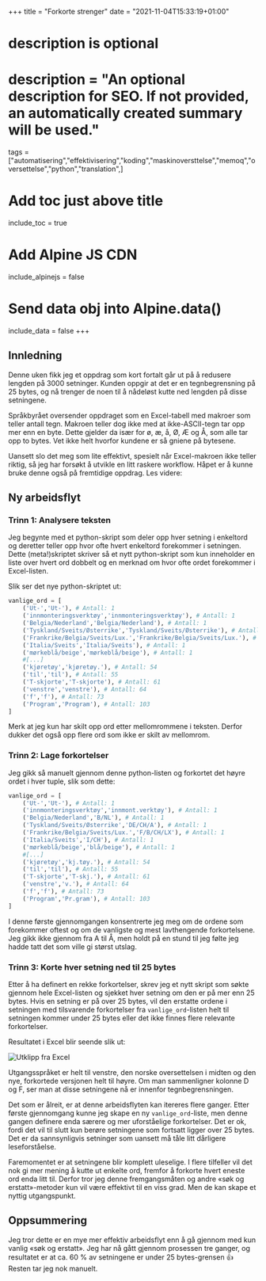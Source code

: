 +++
title = "Forkorte strenger"
date = "2021-11-04T15:33:19+01:00"

#
# description is optional
#
# description = "An optional description for SEO. If not provided, an automatically created summary will be used."

tags = ["automatisering","effektivisering","koding","maskinoversttelse","memoq","oversettelse","python","translation",]

# Add toc just above title
include_toc = true

# Add Alpine JS CDN
include_alpinejs = false

# Send data obj into Alpine.data()
include_data = false
+++

## Innledning

Denne uken fikk jeg et oppdrag som kort fortalt går ut på å redusere lengden på 3000 setninger. Kunden oppgir at det er en tegnbegrensning på 25 bytes, og nå trenger de noen til å nådeløst kutte ned lengden på disse setningene.

Språkbyrået oversender oppdraget som en Excel-tabell med makroer som teller antall tegn. Makroen teller dog ikke med  at ikke-ASCII-tegn tar opp mer enn en byte. Dette gjelder da især for ø, æ, å, Ø, Æ og Å, som alle tar opp to bytes. Vet ikke helt hvorfor kundene er så gniene på bytesene. 

Uansett slo det meg som lite effektivt, spesielt når Excel-makroen ikke teller riktig, så jeg har forsøkt å utvikle en litt raskere workflow. Håpet er å kunne bruke denne også på fremtidige oppdrag. Les videre:

## Ny arbeidsflyt

### Trinn 1: Analysere teksten

Jeg begynte med et python-skript som deler opp hver setning i enkeltord og deretter teller opp hvor ofte hvert enkeltord forekommer i setningen. Dette (meta!)skriptet skriver så et nytt python-skript som kun inneholder en liste over hvert ord dobbelt og en merknad om hvor ofte ordet forekommer i Excel-listen.

Slik ser det nye python-skriptet ut:
```python
vanlige_ord = [
    ('Ut-','Ut-'), # Antall: 1
    ('innmonteringsverktøy','innmonteringsverktøy'), # Antall: 1
    ('Belgia/Nederland','Belgia/Nederland'), # Antall: 1
    ('Tyskland/Sveits/Østerrike','Tyskland/Sveits/Østerrike'), # Antall: 1
    ('Frankrike/Belgia/Sveits/Lux.','Frankrike/Belgia/Sveits/Lux.'), # Antall: 1
    ('Italia/Sveits','Italia/Sveits'), # Antall: 1
    ('mørkeblå/beige','mørkeblå/beige'), # Antall: 1
    #[...]
    ('kjøretøy','kjøretøy.'), # Antall: 54
    ('til','til'), # Antall: 55
    ('T-skjorte','T-skjorte'), # Antall: 61
    ('venstre','venstre'), # Antall: 64
    ('f','f'), # Antall: 73
    ('Program','Program'), # Antall: 103
]
```

Merk at jeg kun har skilt opp ord etter mellomrommene i teksten. Derfor dukker det også opp flere ord som ikke er skilt av mellomrom. 

### Trinn 2: Lage forkortelser

Jeg gikk så manuelt gjennom denne python-listen og forkortet det høyre ordet i hver tuple, slik som dette:

```python
vanlige_ord = [
    ('Ut-','Ut-'), # Antall: 1
    ('innmonteringsverktøy','innmont.verktøy'), # Antall: 1
    ('Belgia/Nederland','B/NL'), # Antall: 1
    ('Tyskland/Sveits/Østerrike','DE/CH/A'), # Antall: 1
    ('Frankrike/Belgia/Sveits/Lux.','F/B/CH/LX'), # Antall: 1
    ('Italia/Sveits','I/CH'), # Antall: 1
    ('mørkeblå/beige','blå/beige'), # Antall: 1
    #[...]
    ('kjøretøy','kj.tøy.'), # Antall: 54
    ('til','til'), # Antall: 55
    ('T-skjorte','T-skj.'), # Antall: 61
    ('venstre','v.'), # Antall: 64
    ('f','f'), # Antall: 73
    ('Program','Pr.gram'), # Antall: 103
]
```

I denne første gjennomgangen konsentrerte jeg meg om de ordene som forekommer oftest og om de vanligste og mest lavthengende forkortelsene. Jeg gikk ikke gjennom fra A til Å, men holdt på en stund til jeg følte jeg hadde tatt det som ville gi størst utslag. 

### Trinn 3: Korte hver setning ned til 25 bytes

Etter å ha definert en rekke forkortelser, skrev jeg et nytt skript som søkte gjennom hele Excel-listen og sjekket hver setning om den er på mer enn 25 bytes. Hvis en setning er på over 25 bytes, vil den erstatte ordene i setningen med tilsvarende forkortelser fra `vanlige_ord`-listen helt til setningen kommer under 25 bytes eller det ikke finnes flere relevante forkortelser.

Resultatet i Excel blir seende slik ut:

![Utklipp fra Excel](/images/blogg/forkortede-strenger.jpg)

Utgangsspråket er helt til venstre, den norske oversettelsen i midten og den nye, forkortede versjonen helt til høyre. Om man sammenligner kolonne D og F, ser man at disse setningene nå er innenfor tegnbegrensningen.

Det som er ålreit, er at denne arbeidsflyten kan itereres flere ganger. Etter første gjennomgang kunne jeg skape en ny  `vanlige_ord`-liste, men denne gangen definere enda særere og mer uforståelige forkortelser. Det er ok, fordi det vil til slutt kun berøre setningene som fortsatt ligger over 25 bytes. Det er da sannsynligvis setninger som uansett må tåle litt dårligere leseforståelse.

Faremomentet er at setningene blir komplett uleselige. I flere tilfeller vil det nok gi mer mening å kutte ut enkelte ord, fremfor å forkorte hvert eneste ord enda litt til. Derfor tror jeg denne fremgangsmåten og andre «søk og erstatt»-metoder kun vil være effektivt til en viss grad. Men de kan skape et nyttig utgangspunkt.

## Oppsummering

Jeg tror dette er en mye mer effektiv arbeidsflyt enn å gå gjennom med kun vanlig «søk og erstatt». Jeg har nå gått gjennom prosessen tre ganger, og resultatet er at ca. 60 % av setningene er under 25 bytes-grensen 👍 Resten tar jeg nok manuelt. 
